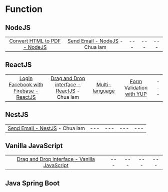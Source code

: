 # Function

## NodeJS

| | | | | |
| :--: | :--: | :--: | :--: | :--: | 
| [Convert HTML to PDF - NodeJS](/js-ts/nodejs-html-pdf/) | [Send Email - NodeJS](/js-ts/nodejs-send-email/) - Chua lam | --- | --- | --- |


## ReactJS

| | | | | |
| :--: | :--: | :--: | :--: | :--: | 
| [Login Facebook with Firebase - ReactJS](/js-ts/reactjs-login-facebook-firebase/) | [Drag and Drop interface - ReactJS](/js-ts/reactjs-drag-drop/) - Chua lam | [Multi-language](/js-ts/reactjs-i18next) | [Form Validation with YUP](/js-ts/reactjs-form-validations-with-yup) | --- |

## NestJS

| | | | | |
| :--: | :--: | :--: | :--: | :--: | 
| [Send Email - NestJS](/js-ts/nestjs-send-email/) - Chua lam | --- | --- | --- | --- |

## Vanilla JavaScript

| | | | | |
| :--: | :--: | :--: | :--: | :--: | 
| [Drag and Drop interface - Vanilla JavaScript](/js-ts/js-drag-drop/) | --- | --- | --- | --- |

## Java Spring Boot

